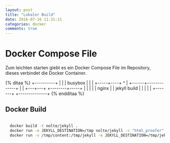 ```yaml
---
layout: post
title: "Lokaler Build"
date: 2016-07-16 11:31:11
categories: docker
comments: true
---
```


# Docker Compose File
 
 Zum leichten starten giebt es ein Docker Compose File im Repository, dieses verbindet die Docker Container.
 
{% ditaa %}
     +----------+
     |          |
     | busybox  |
     |          |
     +-----+----+
           ^
           |
    +------+-------------+
    |                    |
+---+---+       +--------+-----+
|       |       |              |
| nginx |       | jekyll build |
|       |       |              |
+-------+       +--------------+
{% endditaa %}

<!--more-->

## Docker Build

```bash
 
  docker build -t nolte/jekyll . 
  docker run -e JEKYLL_DESTINATION=/tmp nolte/jekyll -c "html_proofer"
  docker run -v /tmp/content:/tmp/jekyll -e JEKYLL_DESTINATION=/tmp/jekyll nolte/jekyll -c "html_proofer"

```